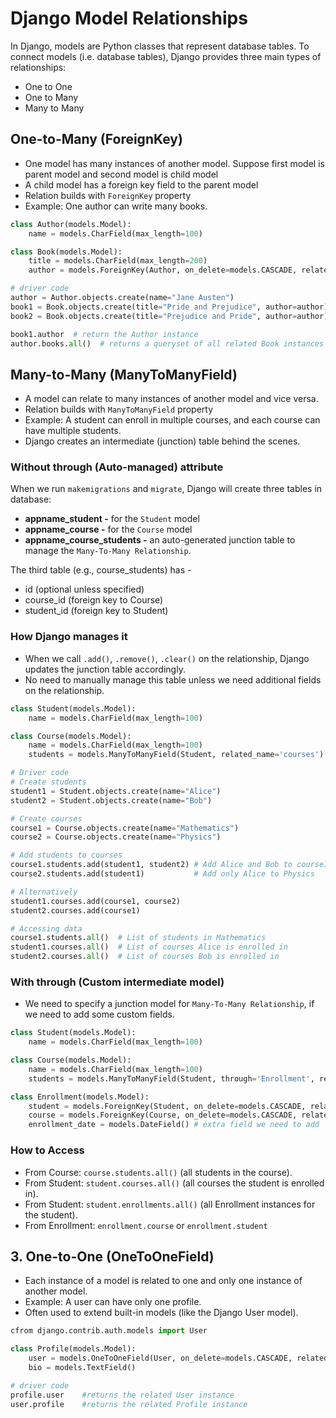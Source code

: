 # Django Model Relationships
In Django, models are Python classes that represent database tables. To connect models (i.e. database tables), Django provides three main types of relationships:
- One to One
- One to Many
- Many to Many
  

## One-to-Many (ForeignKey)
- One model has many instances of another model. Suppose first model is parent model and second model is child model
- A child model has a foreign key field to the parent model
- Relation builds with `ForeignKey` property
- Example: One author can write many books.

```py
class Author(models.Model):
    name = models.CharField(max_length=100)

class Book(models.Model):
    title = models.CharField(max_length=200)
    author = models.ForeignKey(Author, on_delete=models.CASCADE, related_name='books')

# driver code
author = Author.objects.create(name="Jane Austen")
book1 = Book.objects.create(title="Pride and Prejudice", author=author)
book2 = Book.objects.create(title="Prejudice and Pride", author=author)

book1.author  # return the Author instance
author.books.all()  # returns a queryset of all related Book instances
```


## Many-to-Many (ManyToManyField)
- A model can relate to many instances of another model and vice versa.
- Relation builds with `ManyToManyField` property
- Example: A student can enroll in multiple courses, and each course can have multiple students.
- Django creates an intermediate (junction) table behind the scenes.

### Without through (Auto-managed) attribute
When we run `makemigrations` and `migrate`, Django will create three tables in database:
- **appname_student -** for the `Student` model
- **appname_course -** for the `Course` model
- **appname_course_students -** an auto-generated junction table to manage the `Many-To-Many Relationship`.

The third table (e.g., course_students) has -
- id (optional unless specified)
- course_id (foreign key to Course)
- student_id (foreign key to Student)

### How Django manages it
- When we call `.add()`, `.remove()`, `.clear()` on the relationship, Django updates the junction table accordingly.
- No need to manually manage this table unless we need additional fields on the relationship.

```py
class Student(models.Model):
    name = models.CharField(max_length=100)

class Course(models.Model):
    name = models.CharField(max_length=100)
    students = models.ManyToManyField(Student, related_name='courses')

# Driver code
# Create students
student1 = Student.objects.create(name="Alice")
student2 = Student.objects.create(name="Bob")

# Create courses
course1 = Course.objects.create(name="Mathematics")
course2 = Course.objects.create(name="Physics")

# Add students to courses
course1.students.add(student1, student2) # Add Alice and Bob to course1
course2.students.add(student1)           # Add only Alice to Physics

# Alternatively
student1.courses.add(course1, course2)
student2.courses.add(course1)

# Accessing data
course1.students.all()  # List of students in Mathematics
student1.courses.all()  # List of courses Alice is enrolled in
student2.courses.all()  # List of courses Bob is enrolled in
```

### With through (Custom intermediate model)
- We need to specify a junction model for `Many-To-Many Relationship`, if we need to add some custom fields.
  
```py
class Student(models.Model):
    name = models.CharField(max_length=100)

class Course(models.Model):
    name = models.CharField(max_length=100)
    students = models.ManyToManyField(Student, through='Enrollment', related_name='courses')

class Enrollment(models.Model):
    student = models.ForeignKey(Student, on_delete=models.CASCADE, related_name='enrollments')
    course = models.ForeignKey(Course, on_delete=models.CASCADE, related_name='enrollments')
    enrollment_date = models.DateField() # extra field we need to add
```

### How to Access
- From Course: `course.students.all()` (all students in the course).
- From Student: `student.courses.all()` (all courses the student is enrolled in).
- From Student: `student.enrollments.all()` (all Enrollment instances for the student).
- From Enrollment: `enrollment.course` or `enrollment.student`


## 3. One-to-One (OneToOneField)
- Each instance of a model is related to one and only one instance of another model.
- Example: A user can have only one profile.
- Often used to extend built-in models (like the Django User model).

```py
cfrom django.contrib.auth.models import User

class Profile(models.Model):
    user = models.OneToOneField(User, on_delete=models.CASCADE, related_name='profile')
    bio = models.TextField()

# driver code
profile.user    #returns the related User instance
user.profile    #returns the related Profile instance
```